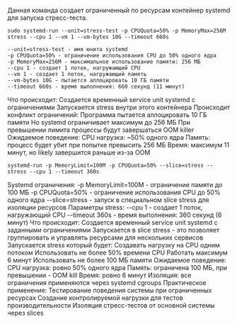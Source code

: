 Данная команда создает ограниченный по ресурсам контейнер systemd для запуска стресс-теста. 
```
sudo systemd-run --unit=stress-test -p CPUQuota=50% -p MemoryMax=256M stress --cpu 1 --vm 1 --vm-bytes 10G --timeout 660s
```
    --unit=stress-test - имя юнита systemd
    -p CPUQuota=50% - ограничение использования CPU до 50% одного ядра
    -p MemoryMax=256M - максимальное использование памяти: 256 МБ
    --cpu 1 - создает 1 поток, нагружающий CPU
    --vm 1 - создает 1 поток, нагружающий память
    --vm-bytes 10G - пытается аллоцировать 10 ГБ памяти
    --timeout 660s - время выполнения: 660 секунд (11 минут)

Что происходит:
    Создается временный service unit systemd с ограничениями
    Запускается stress внутри этого контейнера
    Происходит конфликт ограничений:
        Программа пытается аллоцировать 10 ГБ памяти
        Но systemd ограничивает максимум до 256 МБ
        При превышении лимита процессы будут завершаться OOM killer
Ожидаемое поведение:
    CPU нагрузка: ~50% одного ядра
    Память: процесс будет убит при попытке превысить 256 МБ
    Время: максимум 11 минут, но likely завершится раньше из-за OOM

```
systemd-run -p MemoryLimit=100M -p CPUQuota=50% --slice=stress -- stress --cpu 1 --timeout 360s
```

Systemd ограничения:
    -p MemoryLimit=100M - ограничение памяти до 100 МБ
    -p CPUQuota=50% - ограничение использования CPU до 50% одного ядра
    --slice=stress - запуск в специальном slice stress для изоляции ресурсов
Параметры stress:
    --cpu 1 - создает 1 поток, нагружающий CPU
    --timeout 360s - время выполнения: 360 секунд (6 минут)
Что происходит:
    Создается временный service unit systemd с заданными ограничениями
    Запускается в slice stress - это позволяет группировать и управлять ресурсами для нескольких сервисов
    Запускается stress который будет:
        Создавать нагрузку на CPU одним потоком
        Использовать не более 50% времени CPU
        Работать максимум 6 минут
        Использовать не более 100 МБ памяти
Ожидаемое поведение:
    CPU нагрузка: ровно 50% одного ядра
    Память: ограничена 100 МБ, при превышении - OOM kill
    Время: ровно 6 минут
    Изоляция: все ограничения применяются через systemd cgroups
Практическое применение:
    Тестирование поведения системы при ограниченных ресурсах
    Создание контролируемой нагрузки для тестов производительности
    Изоляция стресс-тестов от основной системы через slices